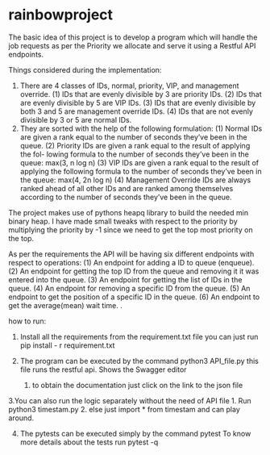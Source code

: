 # rainbowproject


The basic idea of this project is to develop a program which will handle the job requests as per the Priority we allocate and serve it using a Restful API endpoints.

Things considered during the implementation:
1. There are 4 classes of IDs, normal, priority, VIP, and management override.
    (1) IDs that are evenly divisible by 3 are priority IDs.
    (2) IDs that are evenly divisible by 5 are VIP IDs.
    (3) IDs that are evenly divisible by both 3 and 5 are management override
        IDs.
    (4) IDs that are not evenly divisible by 3 or 5 are normal IDs.
2. They are sorted with the help of the following formulation:
    (1) Normal IDs are given a rank equal to the number of seconds they’ve
        been in the queue.
    (2) Priority IDs are given a rank equal to the result of applying the fol-
        lowing formula to the number of seconds they’ve been in the queue:
        max(3, n log n)
    (3) VIP IDs are given a rank equal to the result of applying the following
        formula to the number of seconds they’ve been in the queue:
        max(4, 2n log n)
    (4) Management Override IDs are always ranked ahead of all other IDs
        and are ranked among themselves according to the number of seconds
        they’ve been in the queue.

The project makes use of pythons heapq library to build the needed min binary heap. I have made small tweaks with respect to the priority by multiplying the priority by -1 since we need to get the top most priority on the top. 

As per the requirements the API will be having six different endpoints with respect to operations:
    (1) An endpoint for adding a ID to queue (enqueue). 
    (2) An endpoint for getting the top ID from the queue and removing it
        it was entered into the queue.
    (3) An endpoint for getting the list of IDs in the queue. 
    (4) An endpoint for removing a specific ID from the queue. 
    (5) An endpoint to get the position of a specific ID in the queue.
    (6) An endpoint to get the average(mean) wait time. .

how to run:

1. Install all the requirements from the requirement.txt file
    you can just run pip install - r requirement.txt

2. The program can be executed by the command
    python3 API_file.py
    this file runs the restful api. Shows the Swagger editor
    1. to obtain the documentation just click on the link to the json file

3.You can also run the logic separately without the need of API file
    1. Run python3 timestam.py
    2. else just import * from timestam and can play around.
    
4. The pytests can be executed simply by the command pytest
    To know more details about the tests run pytest -q
    
    
    
